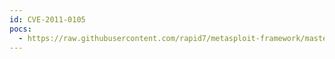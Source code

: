 ```yaml
---
id: CVE-2011-0105
pocs:
  - https://raw.githubusercontent.com/rapid7/metasploit-framework/master/modules/exploits/windows/fileformat/ms11_021_xlb_bof.rb
---
```

